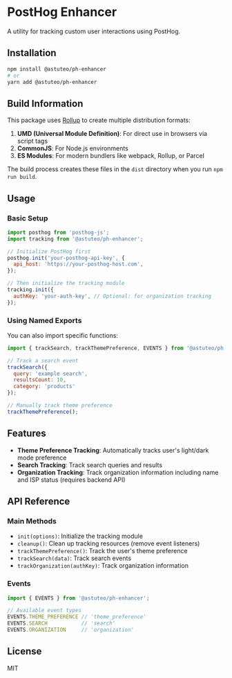# PostHog Enhancer

A utility for tracking custom user interactions using PostHog.

## Installation

```bash
npm install @astuteo/ph-enhancer
# or
yarn add @astuteo/ph-enhancer
```

## Build Information

This package uses [Rollup](https://rollupjs.org/) to create multiple distribution formats:

1. **UMD (Universal Module Definition)**: For direct use in browsers via script tags
2. **CommonJS**: For Node.js environments
3. **ES Modules**: For modern bundlers like webpack, Rollup, or Parcel

The build process creates these files in the `dist` directory when you run `npm run build`.

## Usage

### Basic Setup

```javascript
import posthog from 'posthog-js';
import tracking from '@astuteo/ph-enhancer';

// Initialize PostHog first
posthog.init('your-posthog-api-key', {
  api_host: 'https://your-posthog-host.com',
});

// Then initialize the tracking module
tracking.init({
  authKey: 'your-auth-key', // Optional: for organization tracking
});
```

### Using Named Exports

You can also import specific functions:

```javascript
import { trackSearch, trackThemePreference, EVENTS } from '@astuteo/ph-enhancer';

// Track a search event
trackSearch({
  query: 'example search',
  resultsCount: 10,
  category: 'products'
});

// Manually track theme preference
trackThemePreference();
```

## Features

- **Theme Preference Tracking**: Automatically tracks user's light/dark mode preference
- **Search Tracking**: Track search queries and results
- **Organization Tracking**: Track organization information including name and ISP status (requires backend API)

## API Reference

### Main Methods

- `init(options)`: Initialize the tracking module
- `cleanup()`: Clean up tracking resources (remove event listeners)
- `trackThemePreference()`: Track the user's theme preference
- `trackSearch(data)`: Track search events
- `trackOrganization(authKey)`: Track organization information

### Events

```javascript
import { EVENTS } from '@astuteo/ph-enhancer';

// Available event types
EVENTS.THEME_PREFERENCE // 'theme_preference'
EVENTS.SEARCH           // 'search'
EVENTS.ORGANIZATION     // 'organization'
```

## License

MIT
